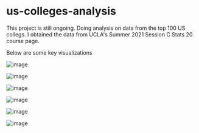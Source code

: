 # us-colleges-analysis
This project is still ongoing. Doing analysis on data from the top 100 US collegs. I obtained the data from UCLA's Summer 2021 Session C Stats 20 course page.

Below are some key visualizations

![image](https://user-images.githubusercontent.com/97273107/207600131-3b21c8e0-e8e6-484d-b44c-d52141ec9e53.png)

![image](https://user-images.githubusercontent.com/97273107/207600237-5d623cba-ba7f-4c76-b463-8716480d35ef.png)

![image](https://user-images.githubusercontent.com/97273107/207600273-dcc1cfdb-1ec5-4842-a16e-fa23984799b0.png)

![image](https://user-images.githubusercontent.com/97273107/207600314-94336f68-534c-494d-9ad1-8c5d923ab3a6.png)

![image](https://user-images.githubusercontent.com/97273107/207600375-df6b9383-f12e-483d-9716-00436de635be.png)

![image](https://user-images.githubusercontent.com/97273107/207600419-ea1bf86d-cdb7-4336-b940-dd32c420f63c.png)
